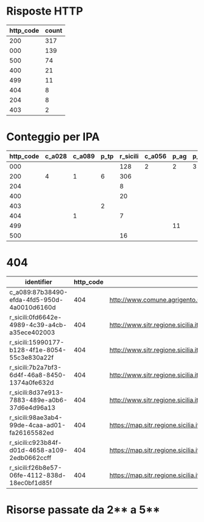 # Risposte HTTP

| http_code | count |
| --- | --- |
| 200 | 317 |
| 000 | 139 |
| 500 | 74 |
| 400 | 21 |
| 499 | 11 |
| 404 | 8 |
| 204 | 8 |
| 403 | 2 |

# Conteggio per IPA 

| http_code | c_a028 | c_a089 | p_tp | r_sicili | c_a056 | p_ag | p_cl | p_en |
| --- | --- | --- | --- | --- | --- | --- | --- | --- |
| 000 |  |  |  | 128 | 2 | 2 | 3 | 4 |
| 200 | 4 | 1 | 6 | 306 |  |  |  |  |
| 204 |  |  |  | 8 |  |  |  |  |
| 400 |  |  |  | 20 |  |  |  | 1 |
| 403 |  |  | 2 |  |  |  |  |  |
| 404 |  | 1 |  | 7 |  |  |  |  |
| 499 |  |  |  |  |  | 11 |  |  |
| 500 |  |  |  | 16 |  |  |  | 58 |

# 404

| identifier | http_code | references |
| --- | --- | --- |
| c_a089:87b38490-efda-4fd5-950d-4a0010d6160d | 404 | http://www.comune.agrigento.sitr.it/ArcGIS/services/Agrigento/Catasto/MapServer/WMSServer? |
| r_sicili:0fd6642e-4989-4c39-a4cb-a35ece402003 | 404 | http://www.sitr.regione.sicilia.it/component/option,com_docman/task,doc_details/gid,24/Itemid,105/ |
| r_sicili:15990177-b128-4f1e-8054-55c3e830a22f | 404 | http://www.sitr.regione.sicilia.it/component/option,com_docman/task,doc_details/gid,24/Itemid,105/ |
| r_sicili:7b2a7bf3-6d4f-46a8-8450-1374a0fe632d | 404 | http://www.sitr.regione.sicilia.it/component/option,com_docman/task,doc_details/gid,24/Itemid,105/ |
| r_sicili:8d37e913-7883-489e-a0b6-37d6e4d96a13 | 404 | http://www.sitr.regione.sicilia.it/component/option,com_docman/task,doc_details/gid,24/Itemid,105/ |
| r_sicili:98ae3ab4-99de-4caa-ad01-fa26165582ed | 404 | https://map.sitr.regione.sicilia.it/ArcGIS/services/CTR_LimitiAmministrativi/MapServer/WFSServer |
| r_sicili:c923b84f-d01d-4658-a109-2edb0662ccff | 404 | https://map.sitr.regione.sicilia.it/ArcGIS/services/CTR_LimitiAmministrativi/MapServer/WMSServer |
| r_sicili:f26b8e57-06fe-4112-838d-18ec0bf1d85f | 404 | https://map.sitr.regione.sicilia.it/ArcGIS/services/AREE_URBANE/Ortofoto14cm_Messina_ata20122013/MapServer/WCSServer |

# Risorse passate da 2** a 5**

